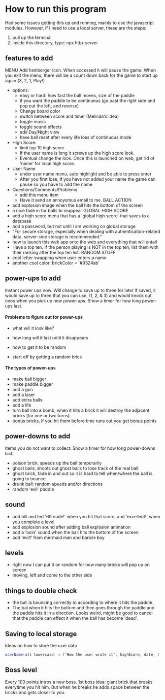 # How to run this program
Had some issues getting this up and running, mainly to use the javascript modules. 
However, if I need to use a local server, these are the steps: 
1. pull up the terminal
2. inside this directory, type: npx http-server

## features to add
MENU
Add hamberger icon. When accessed it will pause the game. When you exit the menu, there will be a count down back for the game to start up again (3, 2, 1, Play!)
- options:
    - easy or hard: how fast the ball moves, size of the paddle
    - if you want the paddle to be continuous (go past the right side and pop out the left, and reverse)
    - Change board color
    - switch between score and timer (Melinda's idea)
    - toggle music
    - toggle sound effects
    - add Day/Night view
    - have ball reset after every life loss of continuous mode
- High Score:
    - limit top 10 high score
    - If the user name is long it screws up the high score look.
    - Eventual change the look. Once this is launched on web, get rid of 'name' for local high score. 
- User Name
    - under user name menu, auto highlight and be able to press enter 
    - After you first lose, if you have not added your name the game can pause so you have to add the name.
- Questions/Comments/Problems
    - add this menu item 
    - Have it send an annoyomus email to me.
BALL ACTION
- add explosion image when the ball hits the bottom of the screen
- a nice fade in for balls to reappear
GLOBAL HIGH SCORE
- add a high score menu that has a 'global high score' that saves to a database
- add a password, but not until I am working on global storage
- "For secure storage, especially when dealing with authentication-related data, server-side storage is recommended."
- how to launch this web app onto the web and everything that will entail
- Have a top ten. If the person playing is NOT in the top ten, list them with their ranking after the top ten list.
RANDOM STUFF
- cool letter swapping when user enters a name
- another cool color: brickColor = '#9324ab'

## power-ups to add
Instant power ups now. Will change to save up to three for later If saved, it would save up to three that you can use, (1, 2, & 3) and would knock out ones when you pick up new power-ups. Show a timer for how long power-ups last.

#### Problems to figure out for power-ups
- what will it look like?
- how long will it last until it disappears
- how to get it to be random

- start off by getting a random brick

#### The types of power-ups
- make ball bigger
- make paddle bigger
- add a gun
- add a laser
- add extra balls
- add a life
- turn ball into a bomb, when it hits a brick it will destroy the adjacent bricks (for one or two turns)
- bonus bricks, if you hit them before time runs out you get bonus points

## power-downs to add
Items you do not want to collect. Show a timer for how long power-downs last. 
- poison brick, speeds up the ball temporarily
- ghost balls, shoots out ghost balls to lose track of the real ball
- ghost brick, fade in and out so it is hard to tell when/where the ball is going to bounce
- drunk ball: random speeds and/or directions
- random 'evil' paddle

## sound
- add bill and ted '69 dude!' when you hit that score, and 'excellent!' when you complete a level
- add explosion sound after adding ball explosion animation
- add a 'boin' sound when the ball hits the bottom of the screen
- add 'evil!' from mermaid man and baricle boy

## levels
- right now I can put it on random for how many bricks will pop up on screen
- moving, left and come to the other side

## things to double check
- the ball is bouncing correctly to according to where it hits the paddle. 
- The bal when it hits the bottom and then goes through the paddle and the paddle hits it in a direction. Looks weird, might be good to cancel that the paddle can effect it when the ball has become 'dead'.

## Saving to local storage
Ideas on how to store the user data

```Java
userName(all lowercase) = ['How the user wrote it', highScore, date, ]
```

## Boss level
Every 100 points intros a new boss. 1st boss idea: giant brick that breaks everytime you hit him. But when he breaks he adds space between the bricks and gets closer to you. 